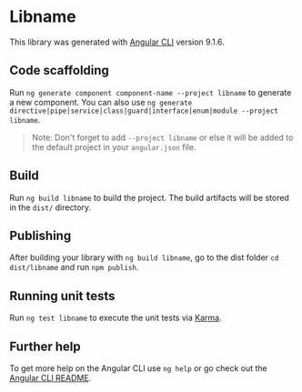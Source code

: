 # Libname

This library was generated with [Angular CLI](https://github.com/angular/angular-cli) version 9.1.6.

## Code scaffolding

Run `ng generate component component-name --project libname` to generate a new component. You can also use `ng generate directive|pipe|service|class|guard|interface|enum|module --project libname`.
> Note: Don't forget to add `--project libname` or else it will be added to the default project in your `angular.json` file. 

## Build

Run `ng build libname` to build the project. The build artifacts will be stored in the `dist/` directory.

## Publishing

After building your library with `ng build libname`, go to the dist folder `cd dist/libname` and run `npm publish`.

## Running unit tests

Run `ng test libname` to execute the unit tests via [Karma](https://karma-runner.github.io).

## Further help

To get more help on the Angular CLI use `ng help` or go check out the [Angular CLI README](https://github.com/angular/angular-cli/blob/master/README.md).
